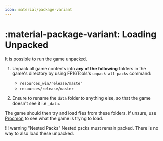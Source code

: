 ```yaml
---
icon: material/package-variant
---
```


# :material-package-variant: Loading Unpacked

It is possible to run the game unpacked.

1. Unpack all game contents into **any of the following** folders in the game's directory by using FF16Tools's `unpack-all-packs` command:
    * `resources_win/release/master` 
    * `resources/release/master`

2. Ensure to rename the `data` folder to anything else, so that the game doesn't see it i.e `_data`.

The game should then try and load files from these folders. If unsure, use [Procmon](https://learn.microsoft.com/en-us/sysinternals/downloads/procmon) to see what the game is trying to load.

!!! warning "Nested Packs"
    Nested packs must remain packed. There is no way to also load these unpacked.